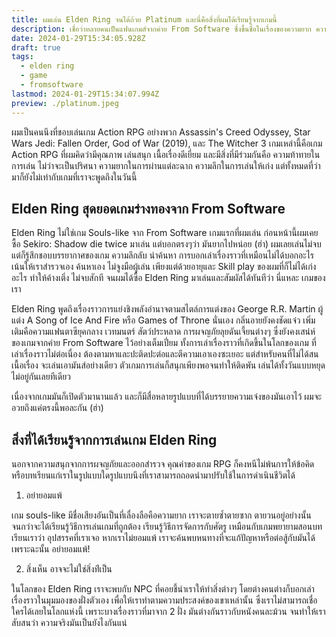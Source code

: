 ```yaml
---
title: ผมเล่น Elden Ring จนได้ถ้วย Platinum และนี่คือสิ่งที่ผมได้เรียนรู้จากเกมนี้
description: เชื่อว่าหลายคนเป็นแฟนเกมส์จากค่าย From Software ซึ่งขึ้นชื่อในเรื่องของความยาก ความล้ำลึกของเนื้อเรื่อง อุปสรรคต่างๆที่ท้าทายความสามารถของผู้เล่น วันนี้ผมจะมาเล่าเรื่องราวที่ผมได้เรียนรู้จากเกมส์ Elden Ring ก่อนที่ DLC จะเปิดให้เราได้เล่นกัน (เมื่อไหร่)
date: 2024-01-29T15:34:05.928Z
draft: true
tags:
  - elden ring
  - game
  - fromsoftware
lastmod: 2024-01-29T15:34:07.994Z
preview: ./platinum.jpeg
---
```


ผมเป็นคนนึงที่ชอบเล่นเกม Action RPG อย่างพวก Assassin's Creed Odyssey, Star Wars Jedi: Fallen Order, God of War (2019), และ The Witcher 3 เกมเหล่านี้คือเกม Action RPG ที่ผมคิดว่ามีคุณภาพ เล่นสนุก เนื้อเรื่องดีเยี่ยม และมีสิ่งที่มีร่วมกันคือ ความท้าทายในการเล่น ไม่ว่าจะเป็นปริศนา ความยากในการผ่านแต่ละฉาก ความลึกในการเล่นให้เก่ง แต่ทั้งหมดที่ว่ามาก็ยังไม่เท่ากับเกมที่เราจะพูดถึงในวันนี้

## Elden Ring สุดยอดเกมร่างทองจาก From Software

Elden Ring ไม่ใช่เกม Souls-like จาก From Software เกมแรกที่ผมเล่น ก่อนหน้านี้ผมเคยซื้อ Sekiro: Shadow die twice มาเล่น แต่บอกตรงๆว่า มันยากไปหน่อย (ฮ่า) ผมเลยเล่นไม่จบ แต่ก็รู้สึกชอบบรรยากาศของเกม ความลึกลับ น่าค้นหา การบอกเล่าเรื่องราวที่เหมือนไม่ได้บอกอะไร เน้นให้เราสำรวจเอง ค้นหาเอง ไม่จูงมือผู้เล่น เพียงแต่ด้วยอายุและ Skill play ของผมที่ก็ไม่ได้เก่งอะไร ทำให้ค้างเติ่ง ไม่จบสักที จนผมได้ซื้อ Elden Ring มาเล่นและสัมผัสได้ทันทีว่า นี่แหละ เกมของเรา

Elden Ring พูดถึงเรื่องราวการแย่งชิงพลังอำนาจตามสไตล์การแต่งของ George R.R. Martin ผู้แต่ง A Song of Ice And Fire หรือ Games of Throne นั่นเอง กลิ่นอายยังคงชัดแจ๋ว เพิ่มเติมคือความแฟนตาซียุคกลาง เวทมนตร์ สัตว์ประหลาด การผจญภัยลุยดันเจี้ยนต่างๆ ซึ่งยังคงเสน่ห์ของเกมจากค่าย From Software ไว้อย่างเต็มเปี่ยม ทั้งการเล่าเรื่องราวที่เกิดขึ้นในโลกของเกม ที่เล่าเรื่องราวไม่ต่อเนื่อง ต้องตามหาและปะติดปะต่อและตีความเอาเองซะเยอะ แต่สำหรับคนที่ไม่ได้สนเนื้อเรื่อง จะเล่นเอามันส์อย่างเดียว ตัวเกมการเล่นก็สนุกเพียงพอจนทำให้ติดพัน เล่นได้ทั้งวันแบบหยุดไม่อยู่กันเลยทีเดียว

เนื่องจากเกมมันก็เปิดตัวมานานแล้ว และก็มีสื่อหลายรูปแบบที่ได้บรรยายความเจ๋งของมันเอาไว้ ผมจะอวยถึงแค่ตรงนี้พอละกัน (ฮ่า)

## สิ่งที่ได้เรียนรู้จากการเล่นเกม Elden Ring

นอกจากความสนุกจากการผจญภัยและออกสำรวจ คุณค่าของเกม RPG ก็คงหนีไม่พ้นการให้ข้อคิดหรือบทเรียนแก่เราในรูปแบบใดรูปแบบนึงที่เราสามารถถอดนำมาปรับใช้ในการดำเนินชีวิตได้

1. อย่ายอมแพ้

เกม souls-like มีชื่อเสียงอันเป็นที่เลื่องลือคือความยาก เราจะตายซ้ำตายซาก ตายวนอยู่อย่างนั้นจนกว่าจะได้เรียนรู้วิธีการเล่นเกมที่ถูกต้อง เรียนรู้วิธีการจัดการกับศัตรู เหมือนกับเกมพยายามสอนบทเรียนเราว่า อุปสรรคที่เราเจอ หากเราไม่ยอมแพ้ เราจะค้นพบหนทางที่จะแก้ปัญหาหรือต่อสู้กับมันได้
เพราะฉะนั้น อย่ายอมแพ้!

2. สิ่งเห็น อาจจะไม่ใช่สิ่งท่ีเป็น

ในโลกของ Elden Ring เราจะพบกับ NPC ที่คอยชี้นำเราให้ทำสิ่งต่างๆ โดยต่างคนต่างก็บอกเล่าเรื่องราวในมุมมองของฝั่งตัวเอง เพื่อให้เราทำตามความประสงค์ของเขาเหล่านั้น ซึ่งเราไม่สามารถเชื่อใครได้เลยในโลกแห่งนี้ เพราะบางเรื่องราวที่มาจาก 2 ฝั่ง มันต่างกันราวกับหนังคนละม้วน จนทำให้เราสับสนว่า ความจริงมันเป็นยังไงกันแน่
